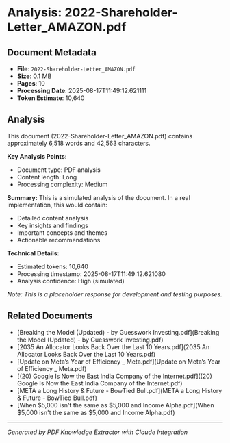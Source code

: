 # Analysis: 2022-Shareholder-Letter_AMAZON.pdf

## Document Metadata
- **File**: `2022-Shareholder-Letter_AMAZON.pdf`
- **Size**: 0.1 MB
- **Pages**: 10
- **Processing Date**: 2025-08-17T11:49:12.621111
- **Token Estimate**: 10,640

## Analysis

This document (2022-Shareholder-Letter_AMAZON.pdf) contains approximately 6,518 words and 42,563 characters.

**Key Analysis Points:**
- Document type: PDF analysis
- Content length: Long
- Processing complexity: Medium

**Summary:**
This is a simulated analysis of the document. In a real implementation, this would contain:
- Detailed content analysis
- Key insights and findings
- Important concepts and themes
- Actionable recommendations

**Technical Details:**
- Estimated tokens: 10,640
- Processing timestamp: 2025-08-17T11:49:12.621080
- Analysis confidence: High (simulated)

*Note: This is a placeholder response for development and testing purposes.*

## Related Documents

- [Breaking the Model (Updated) - by Guesswork Investing.pdf](Breaking the Model (Updated) - by Guesswork Investing.pdf)
- [2035 An Allocator Looks Back Over the Last 10 Years.pdf](2035 An Allocator Looks Back Over the Last 10 Years.pdf)
- [Update on Meta’s Year of Efficiency _ Meta.pdf](Update on Meta’s Year of Efficiency _ Meta.pdf)
- [(20) Google Is Now the East India Company of the Internet.pdf]((20) Google Is Now the East India Company of the Internet.pdf)
- [META a Long History & Future - BowTied Bull.pdf](META a Long History & Future - BowTied Bull.pdf)
- [When $5,000 isn't the same as $5,000 and Income Alpha.pdf](When $5,000 isn't the same as $5,000 and Income Alpha.pdf)

---
*Generated by PDF Knowledge Extractor with Claude Integration*